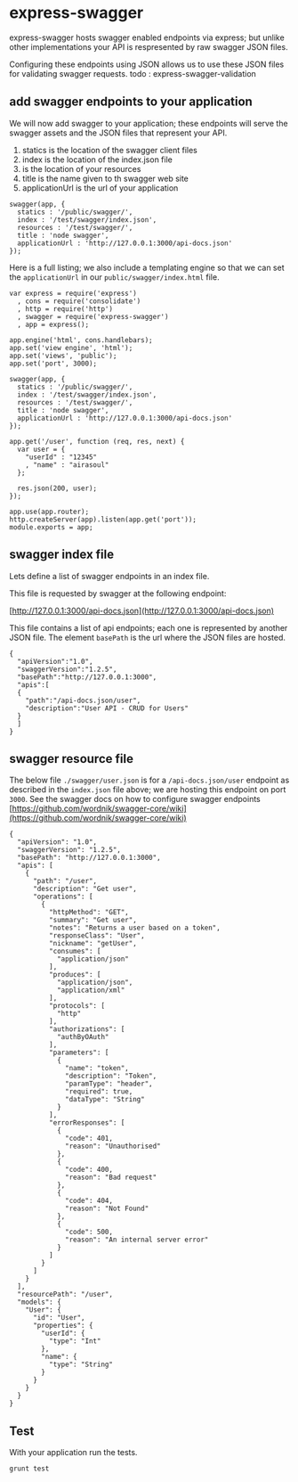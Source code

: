 express-swagger
==================

express-swagger hosts swagger enabled endpoints via express; but unlike other implementations your API is respresented by raw swagger JSON files.

Configuring these endpoints using JSON allows us to use these JSON files for validating swagger requests. todo : express-swagger-validation


## add swagger endpoints to your application
We will now add swagger to your application; these endpoints will serve the swagger assets and the JSON files that represent your API.

1. statics is the location of the swagger client files
2. index is the location of the index.json file
3. is the location of your resources
4. title is the name given to th swagger web site
5. applicationUrl is the url of your application
 
```
swagger(app, {
  statics : '/public/swagger/', 
  index : '/test/swagger/index.json', 
  resources : '/test/swagger/', 
  title : 'node swagger', 
  applicationUrl : 'http://127.0.0.1:3000/api-docs.json' 
});
```


Here is a full listing; we also include a templating engine so that we can set the ```applicationUrl``` in our ```public/swagger/index.html``` file.      

```
var express = require('express')
  , cons = require('consolidate')
  , http = require('http')
  , swagger = require('express-swagger')
  , app = express();

app.engine('html', cons.handlebars);
app.set('view engine', 'html');
app.set('views', 'public');
app.set('port', 3000);

swagger(app, {
  statics : '/public/swagger/', 
  index : '/test/swagger/index.json', 
  resources : '/test/swagger/', 
  title : 'node swagger', 
  applicationUrl : 'http://127.0.0.1:3000/api-docs.json' 
});

app.get('/user', function (req, res, next) {
  var user = {
    "userId" : "12345"
    , "name" : "airasoul"
  };

  res.json(200, user);
});

app.use(app.router);
http.createServer(app).listen(app.get('port'));
module.exports = app;

```


## swagger index file

Lets define a list of swagger endpoints in an index file.

This file is requested by swagger at the following endpoint:

[http://127.0.0.1:3000/api-docs.json](http://127.0.0.1:3000/api-docs.json)

This file contains a list of api endpoints; each one is represented by another JSON file.  The element ```basePath``` is the url where the JSON files are hosted.

```
{
  "apiVersion":"1.0",
  "swaggerVersion":"1.2.5",
  "basePath":"http://127.0.0.1:3000",
  "apis":[
  {
    "path":"/api-docs.json/user",
    "description":"User API - CRUD for Users"
  }
  ]
}
```

## swagger resource file

The below file ```./swagger/user.json``` is for a ```/api-docs.json/user``` endpoint as described in the ```index.json``` file above; we are hosting this endpoint on port ```3000```.  See the swagger docs on how to configure swagger endpoints [https://github.com/wordnik/swagger-core/wiki](https://github.com/wordnik/swagger-core/wiki)

```
{
  "apiVersion": "1.0",
  "swaggerVersion": "1.2.5",
  "basePath": "http://127.0.0.1:3000",
  "apis": [
    {
      "path": "/user",
      "description": "Get user",
      "operations": [
        {
          "httpMethod": "GET",
          "summary": "Get user",
          "notes": "Returns a user based on a token",
          "responseClass": "User",
          "nickname": "getUser",
          "consumes": [
            "application/json"
          ],
          "produces": [
            "application/json",
            "application/xml"
          ],
          "protocols": [
            "http"
          ],
          "authorizations": [
            "authByOAuth"
          ],
          "parameters": [
            {
              "name": "token",
              "description": "Token",
              "paramType": "header",
              "required": true,
              "dataType": "String"
            }
          ],
          "errorResponses": [
            {
              "code": 401,
              "reason": "Unauthorised"
            },
            {
              "code": 400,
              "reason": "Bad request"
            },
            {
              "code": 404,
              "reason": "Not Found"
            },
            {
              "code": 500,
              "reason": "An internal server error"
            }
          ]
        }
      ]
    }
  ],
  "resourcePath": "/user",
  "models": {
    "User": {
      "id": "User",
      "properties": {
        "userId": {
          "type": "Int"
        },
        "name": {
          "type": "String"
        }
      }
    }
  }
}
```


## Test
With your application run the tests.

```
grunt test
```
